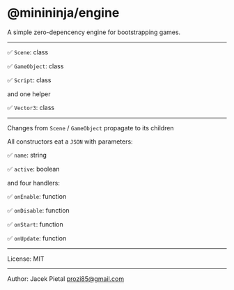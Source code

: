 # @minininja/engine

A simple zero-depencency engine for bootstrapping games.

-----

✅ `Scene`: class

✅ `GameObject`: class

✅ `Script`: class

and one helper

✅ `Vector3`: class

-----

Changes from `Scene` / `GameObject` propagate to its children

All constructors eat a `JSON` with parameters:

✅ `name`: string

✅ `active`: boolean

and four handlers:

✅ `onEnable`: function

✅ `onDisable`: function

✅ `onStart`: function

✅ `onUpdate`: function

-----

License: MIT

-----

Author: Jacek Pietal <prozi85@gmail.com>

